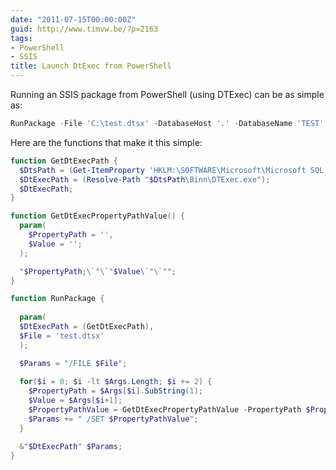 ```yaml
---
date: "2011-07-15T00:00:00Z"
guid: http://www.timvw.be/?p=2163
tags:
- PowerShell
- SSIS
title: Launch DtExec from PowerShell
---
```

Running an SSIS package from PowerShell (using DTExec) can be as simple as:

```powershell 
RunPackage -File 'C:\test.dtsx' -DatabaseHost '.' -DatabaseName 'TEST';
```

Here are the functions that make it this simple:

```powershell
function GetDtExecPath {    
  $DtsPath = (Get-ItemProperty 'HKLM:\SOFTWARE\Microsoft\Microsoft SQL Server\100\DTS\Setup').SQLPath;    
  $DtExecPath = (Resolve-Path "$DtsPath\Binn\DTExec.exe");    
  $DtExecPath;
}

function GetDtExecPropertyPathValue() {      
  param(
    $PropertyPath = '',
    $Value = '';
  );

  "$PropertyPath;\`"\`"$Value\`"\`"";
}

function RunPackage {
      
  param(        
  $DtExecPath = (GetDtExecPath),       
  $File = 'test.dtsx'  
  );

  $Params = "/FILE $File";
   
  for($i = 0; $i -lt $Args.Length; $i += 2) {       
    $PropertyPath = $Args[$i].SubString(1);       
    $Value = $Args[$i+1];       
    $PropertyPathValue = GetDtExecPropertyPathValue -PropertyPath $PropertyPath -Value $Value;       
    $Params += " /SET $PropertyPathValue";    
  } 

  &"$DtExecPath" $Params;
}
```
